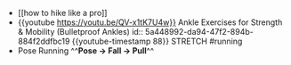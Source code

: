 - [[how to hike like a pro]]
- {{youtube https://youtu.be/QV-x1tK7U4w}} Ankle Exercises for Strength & Mobility (Bulletproof Ankles)
  id:: 5a448992-da94-47f2-894b-884f2ddfbc19
  {{youtube-timestamp 88}} STRETCH #running
- Pose Running
  ^^**Pose -> Fall -> Pull**^^